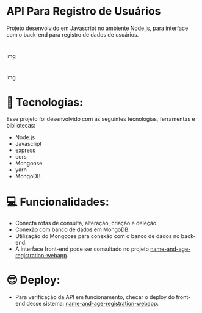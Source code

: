 # API Para Registro de Usuários

Projeto desenvolvido em Javascript no ambiente Node.js, para interface com o back-end para registro de dados de usuários.
#
img
#
img
#
# 🚀 Tecnologias:
 
Esse projeto foi desenvolvido com as seguintes tecnologias, ferramentas e bibliotecas:

- Node.js
- Javascript
- express
- cors
- Mongoose
- yarn
- MongoDB
#
#
# 💻 Funcionalidades:

- Conecta rotas de consulta, alteração, criação e deleção.
- Conexão com banco de dados em MongoDB.
- Utilização do Mongoose para conexão com o banco de dados no back-end.
- A interface front-end pode ser consultado no projeto [name-and-age-registration-webapp](https://github.com/marcioramires/name-and-age-registration-web-app).
#
#
# 😎 Deploy:
- Para verificação da API em funcionamento, checar o deploy do front-end desse sistema: [name-and-age-registration-webapp](https://github.com/marcioramires/name-and-age-registration-web-app).
#
